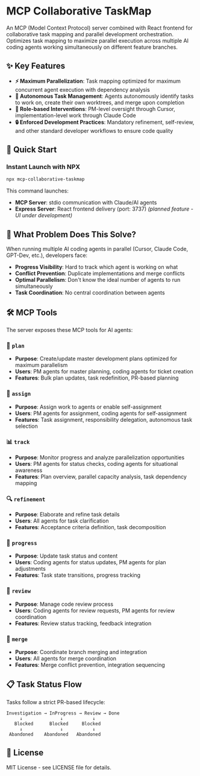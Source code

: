# MCP Collaborative TaskMap

An MCP (Model Context Protocol) server combined with React frontend for collaborative task mapping and parallel development orchestration. Optimizes task mapping to maximize parallel execution across multiple AI coding agents working simultaneously on different feature branches.

## ✨ Key Features

- **⚡ Maximum Parallelization**: Task mapping optimized for maximum concurrent agent execution with dependency analysis
- **🤖 Autonomous Task Management**: Agents autonomously identify tasks to work on, create their own worktrees, and merge upon completion
- **🎯 Role-based Interventions**: PM-level oversight through Cursor, implementation-level work through Claude Code  
- **🔒 Enforced Development Practices**: Mandatory refinement, self-review, and other standard developer workflows to ensure code quality

## 🚀 Quick Start

### Instant Launch with NPX

```bash
npx mcp-collaborative-taskmap
```

This command launches:
- **MCP Server**: stdio communication with Claude/AI agents
- **Express Server**: React frontend delivery (port: 3737) *(planned feature - UI under development)*


## 🎯 What Problem Does This Solve?

When running multiple AI coding agents in parallel (Cursor, Claude Code, GPT-Dev, etc.), developers face:

- **Progress Visibility**: Hard to track which agent is working on what
- **Conflict Prevention**: Duplicate implementations and merge conflicts
- **Optimal Parallelism**: Don't know the ideal number of agents to run simultaneously
- **Task Coordination**: No central coordination between agents

## 🛠️ MCP Tools

The server exposes these MCP tools for AI agents:

### 🧠 `plan`
- **Purpose**: Create/update master development plans optimized for maximum parallelism
- **Users**: PM agents for master planning, coding agents for ticket creation
- **Features**: Bulk plan updates, task redefinition, PR-based planning

### 👤 `assign`
- **Purpose**: Assign work to agents or enable self-assignment
- **Users**: PM agents for assignment, coding agents for self-assignment
- **Features**: Task assignment, responsibility delegation, autonomous task selection

### 📊 `track`
- **Purpose**: Monitor progress and analyze parallelization opportunities
- **Users**: PM agents for status checks, coding agents for situational awareness
- **Features**: Plan overview, parallel capacity analysis, task dependency mapping

### 🔍 `refinement`
- **Purpose**: Elaborate and refine task details
- **Users**: All agents for task clarification
- **Features**: Acceptance criteria definition, task decomposition

### 🔄 `progress`
- **Purpose**: Update task status and content
- **Users**: Coding agents for status updates, PM agents for plan adjustments
- **Features**: Task state transitions, progress tracking

### 👀 `review`
- **Purpose**: Manage code review process
- **Users**: Coding agents for review requests, PM agents for review coordination
- **Features**: Review status tracking, feedback integration

### 🔀 `merge`
- **Purpose**: Coordinate branch merging and integration
- **Users**: All agents for merge coordination
- **Features**: Merge conflict prevention, integration sequencing

## 📋 Task Status Flow

Tasks follow a strict PR-based lifecycle:

```
Investigation → InProgress → Review → Done
     ↓              ↓           ↓
   Blocked      Blocked     Blocked
     ↓              ↓           ↓
 Abandoned    Abandoned   Abandoned
```

## 📄 License

MIT License - see LICENSE file for details.